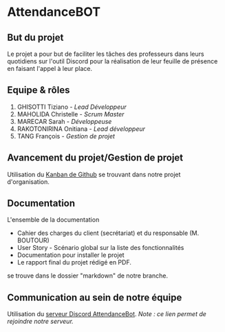# AttendanceBOT

## But du projet
Le projet a pour but de faciliter les tâches des professeurs dans leurs quotidiens sur l'outil Discord pour la réalisation de leur feuille de présence en faisant l'appel à leur place.

## Equipe & rôles
1. GHISOTTI Tiziano - _Lead Développeur_
1. MAHOLIDA Christelle - _Scrum Master_
1. MARECAR Sarah - _Développeuse_
1. RAKOTONIRINA Onitiana - _Lead développeur_
1. TANG François - _Gestion de projet_

## Avancement du projet/Gestion de projet
Utilisation du [Kanban de Github](https://github.com/orgs/AttendanceBOT/projects/1) se trouvant dans notre projet d'organisation.

## Documentation
L'ensemble de la documentation 
* Cahier des charges du client (secrétariat) et du responsable (M. BOUTOUR)
* User Story - Scénario global sur la liste des fonctionnalités
* Documentation pour installer le projet
* Le rapport final du projet rédigé en PDF.

se trouve dans le dossier "markdown" de notre branche.

## Communication au sein de notre équipe
Utilisation du [serveur Discord AttendanceBot](https://discord.gg/HCxycaEvUv).
_Note : ce lien permet de rejoindre notre serveur._